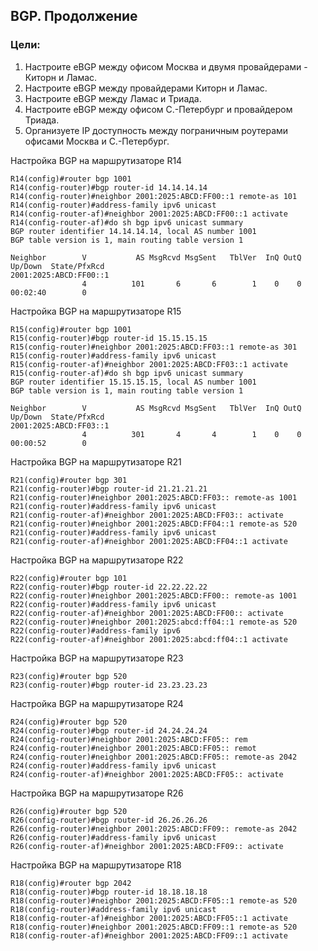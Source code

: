 ## BGP. Продолжение

### Цели:
1) Настроите eBGP между офисом Москва и двумя провайдерами - Киторн и Ламас.
2) Настроите eBGP между провайдерами Киторн и Ламас.
3) Настроите eBGP между Ламас и Триада.
4) Настроите eBGP между офисом С.-Петербург и провайдером Триада.
5) Организуете IP доступность между пограничным роутерами офисами Москва и С.-Петербург.

Настройка BGP на маршрутизаторе R14
```
R14(config)#router bgp 1001
R14(config-router)#bgp router-id 14.14.14.14
R14(config-router)#neighbor 2001:2025:ABCD:FF00::1 remote-as 101
R14(config-router)#address-family ipv6 unicast
R14(config-router-af)#neighbor 2001:2025:ABCD:FF00::1 activate 
R14(config-router-af)#do sh bgp ipv6 unicast summary
BGP router identifier 14.14.14.14, local AS number 1001
BGP table version is 1, main routing table version 1

Neighbor        V           AS MsgRcvd MsgSent   TblVer  InQ OutQ Up/Down  State/PfxRcd
2001:2025:ABCD:FF00::1
                4          101       6       6        1    0    0 00:02:40        0
```

Настройка BGP на маршрутизаторе R15
```
R15(config)#router bgp 1001
R15(config-router)#bgp router-id 15.15.15.15
R15(config-router)#neighbor 2001:2025:ABCD:FF03::1 remote-as 301
R15(config-router)#address-family ipv6 unicast
R15(config-router-af)#neighbor 2001:2025:ABCD:FF03::1 activate 
R15(config-router-af)#do sh bgp ipv6 unicast summary
BGP router identifier 15.15.15.15, local AS number 1001
BGP table version is 1, main routing table version 1

Neighbor        V           AS MsgRcvd MsgSent   TblVer  InQ OutQ Up/Down  State/PfxRcd
2001:2025:ABCD:FF03::1
                4          301       4       4        1    0    0 00:00:52        0

```

Настройка BGP на маршрутизаторе R21
```
R21(config)#router bgp 301
R21(config-router)#bgp router-id 21.21.21.21
R21(config-router)#neighbor 2001:2025:ABCD:FF03:: remote-as 1001
R21(config-router)#address-family ipv6 unicast
R21(config-router-af)#neighbor 2001:2025:ABCD:FF03:: activate 
R21(config-router)#neighbor 2001:2025:ABCD:FF04::1 remote-as 520
R21(config-router)#address-family ipv6 unicast                  
R21(config-router-af)#neighbor 2001:2025:ABCD:FF04::1 activate 
```

Настройка BGP на маршрутизаторе R22
```
R22(config)#router bgp 101
R22(config-router)#bgp router-id 22.22.22.22
R22(config-router)#neighbor 2001:2025:ABCD:FF00:: remote-as 1001
R22(config-router)#address-family ipv6 unicast
R22(config-router-af)#neighbor 2001:2025:ABCD:FF00:: activate 
R22(config-router)#neighbor 2001:2025:abcd:ff04::1 remote-as 520
R22(config-router)#address-family ipv6 
R22(config-router-af)#neighbor 2001:2025:abcd:ff04::1 activate 

```
Настройка BGP на маршрутизаторе R23
```
R23(config)#router bgp 520
R23(config-router)#bgp router-id 23.23.23.23

```

Настройка BGP на маршрутизаторе R24
```
R24(config)#router bgp 520
R24(config-router)#bgp router-id 24.24.24.24
R24(config-router)#neighbor 2001:2025:ABCD:FF05:: rem
R24(config-router)#neighbor 2001:2025:ABCD:FF05:: remot
R24(config-router)#neighbor 2001:2025:ABCD:FF05:: remote-as 2042
R24(config-router)#address-family ipv6 unicast
R24(config-router-af)#neighbor 2001:2025:ABCD:FF05:: activate

```

Настройка BGP на маршрутизаторе R26
```
R26(config)#router bgp 520
R26(config-router)#bgp router-id 26.26.26.26
R26(config-router)#neighbor 2001:2025:ABCD:FF09:: remote-as 2042
R26(config-router)#address-family ipv6 unicast
R26(config-router-af)#neighbor 2001:2025:ABCD:FF09:: activate
```

Настройка BGP на маршрутизаторе R18
```
R18(config)#router bgp 2042
R18(config-router)#bgp router-id 18.18.18.18
R18(config-router)#neighbor 2001:2025:ABCD:FF05::1 remote-as 520
R18(config-router)#address-family ipv6 unicast
R18(config-router-af)#neighbor 2001:2025:ABCD:FF05::1 activate 
R18(config-router)#neighbor 2001:2025:ABCD:FF09::1 remote-as 520
R18(config-router-af)#neighbor 2001:2025:ABCD:FF09::1 activate 

```
